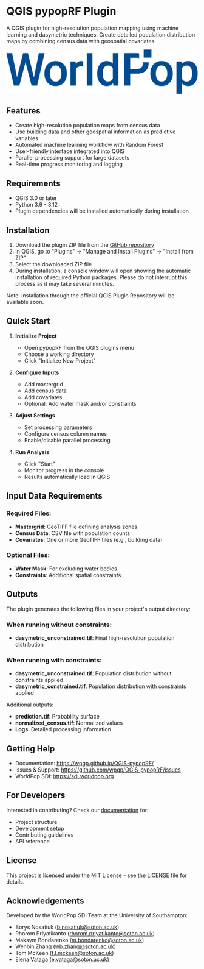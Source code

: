 # QGIS pypopRF Plugin

A QGIS plugin for high-resolution population mapping using machine learning and dasymetric techniques. Create detailed population distribution maps by combining census data with geospatial covariates.

![WorldPop SDI](wp_logo.png)

## Features

- Create high-resolution population maps from census data
- Use building data and other geospatial information as predictive variables
- Automated machine learning workflow with Random Forest
- User-friendly interface integrated into QGIS
- Parallel processing support for large datasets
- Real-time progress monitoring and logging

## Requirements

- QGIS 3.0 or later
- Python 3.9 - 3.12
- Plugin dependencies will be installed automatically during installation

## Installation

1. Download the plugin ZIP file from the [GitHub repository](https://github.com/wpgp/QGIS-pypopRF/releases)
2. In QGIS, go to "Plugins" → "Manage and Install Plugins" → "Install from ZIP"
3. Select the downloaded ZIP file
4. During installation, a console window will open showing the automatic installation of required Python packages. Please do not interrupt this process as it may take several minutes.

Note: Installation through the official QGIS Plugin Repository will be available soon.


## Quick Start

1. **Initialize Project**
   - Open pypopRF from the QGIS plugins menu
   - Choose a working directory
   - Click "Initialize New Project"

2. **Configure Inputs**
   - Add mastergrid
   - Add census data
   - Add covariates
   - Optional: Add water mask and/or constraints

3. **Adjust Settings**
   - Set processing parameters
   - Configure census column names
   - Enable/disable parallel processing

4. **Run Analysis**
   - Click "Start"
   - Monitor progress in the console
   - Results automatically load in QGIS

## Input Data Requirements

### Required Files:
- **Mastergrid**: GeoTIFF file defining analysis zones
- **Census Data**: CSV file with population counts
- **Covariates**: One or more GeoTIFF files (e.g., building data)

### Optional Files:
- **Water Mask**: For excluding water bodies
- **Constraints**: Additional spatial constraints

## Outputs

The plugin generates the following files in your project's output directory:

### When running without constraints:
- **dasymetric_unconstrained.tif**: Final high-resolution population distribution

### When running with constraints:
- **dasymetric_unconstrained.tif**: Population distribution without constraints applied
- **dasymetric_constrained.tif**: Population distribution with constraints applied

Additional outputs:
- **prediction.tif**: Probability surface
- **normalized_census.tif**: Normalized values
- **Logs**: Detailed processing information


## Getting Help

- Documentation: https://wpgp.github.io/QGIS-pypopRF/
- Issues & Support: https://github.com/wpgp/QGIS-pypopRF/issues
- WorldPop SDI: https://sdi.worldpop.org

## For Developers

Interested in contributing? Check our [documentation](https://wpgp.github.io/QGIS-pypopRF/developers/) for:
- Project structure
- Development setup
- Contributing guidelines
- API reference

## License

This project is licensed under the MIT License - see the [LICENSE](LICENSE) file for details.

## Acknowledgements

Developed by the WorldPop SDI Team at the University of Southampton:
- Borys Nosatiuk (b.nosatiuk@soton.ac.uk)
- Rhorom Priyatikanto (rhorom.priyatikanto@soton.ac.uk)
- Maksym Bondarenko (m.bondarenko@soton.ac.uk)
- Wenbin Zhang (wb.zhang@soton.ac.uk)
- Tom McKeen (t.l.mckeen@soton.ac.uk)
- Elena Vataga (e.vataga@soton.ac.uk)